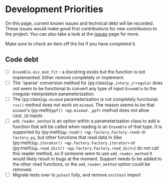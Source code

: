 # Development Priorities

On this page, current known issues and technical debt will be recorded. These issues would make good first contributions for new contributors to the project. You can also take a look at the [issues](https://github.com/LSSTDESC/qp/issues) page for more.

Make sure to check an item off the list if you have completed it.

## Code debt

- [ ] `Ensemble.mix_mod_fit` - a docstring exists but the function is not implemented. Either remove completely or implement.
- [ ] The 'sparse' conversion method for {py:class}`qp.interp_irregular` does not seem to be functional to convert any type of input `Ensemble` to the irregular interpolation parameterization.
- [ ] The {py:class}`qp.mixmod` parameterization is not completely functional. `rvs()` method does not work on `mixmod`. The reason seems to be that `mixmod`'s {py:meth}`ppf() <qp.mixmod._ppf>` method does not allow `CASE_2D` inputs
- [ ] `add_reader_method` is an option within a parameterization class to add a function that will be called when reading in an `Ensemble` of that type. It is supported by {py:meth}`qp.read() <qp.factory.Factory.read>` in `factory.py`, but other functions that read data in (like {py:meth}`qp.iterator() <qp.factory.Factory.iterator>` or {py:meth}`qp.read_dict() <qp.factory.Factory.read_dict>`) do not call this reader method, so if someone were to use `add_reader_method` it would likely result in bugs at the moment. Support needs to be added to the other read functions, or the `add_reader_method` option could be removed.
- [ ] Migrate tests over to `pytest` fully, and remove `unittest` import
